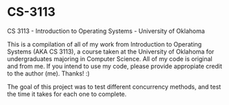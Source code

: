 # CS-3113
CS 3113 - Introduction to Operating Systems - University of Oklahoma

This is a compilation of all of my work from Introduction to Operating Systems (AKA CS 3113), a course taken at the University of Oklahoma for undergraduates majoring in Computer Science. All of my code is original and from me. If you intend to use my code, please provide appropiate credit to the author (me). Thanks! :)

The goal of this project was to test different concurrency methods, and test the time it takes for each one to complete.
